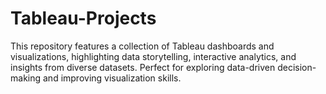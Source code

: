 # Tableau-Projects
This repository features a collection of Tableau dashboards and visualizations, highlighting data storytelling, interactive analytics, and insights from diverse datasets. Perfect for exploring data-driven decision-making and improving visualization skills.

